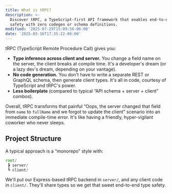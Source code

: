 ```yaml
---
title: What is tRPC?
description: >-
  Discover tRPC, a TypeScript-first API framework that enables end-to-end type
  safety with zero codegen or schema definitions.
modified: '2025-07-29T15:09:56-06:00'
date: '2025-03-16T17:35:22-06:00'
---
```


tRPC (TypeScript Remote Procedure Call) gives you:

- **Type inference across client and server.** You change a field name on the server, the client breaks at compile time. It's a developer's dream (or a lazy dev's dream, depending on your vantage).
- **No code generation.** You don't have to write a separate REST or GraphQL schema, then generate client types. It's all in code, courtesy of TypeScript and tRPC's power.
- **Less boilerplate** (compared to typical “API schema + server + client” combos).

Overall, tRPC transforms that painful “Oops, the server changed that field from `name` to `fullName` and we forgot to update the client” scenario into an immediate compile-time error. It's like having a friendly, hyper-vigilant coworker who never sleeps.

## Project Structure

A typical approach is a “monorepo” style with:

```ts
root/
 ┣ server/
 ┗ client/
```

We'll put our Express-based tRPC backend in `server/`, and any client code in `client/`. They'll share types so we get that sweet end-to-end type safety.
